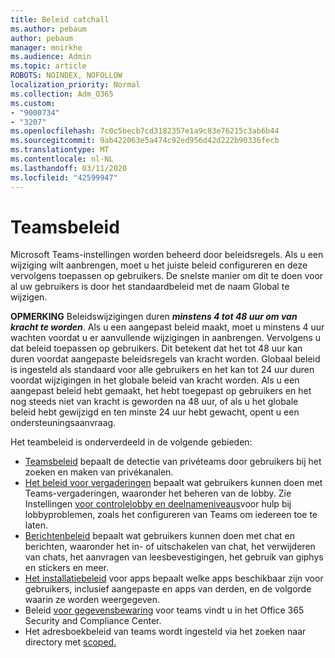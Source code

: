 ```yaml
---
title: Beleid catchall
ms.author: pebaum
author: pebaum
manager: mnirkhe
ms.audience: Admin
ms.topic: article
ROBOTS: NOINDEX, NOFOLLOW
localization_priority: Normal
ms.collection: Adm_O365
ms.custom:
- "9000734"
- "3207"
ms.openlocfilehash: 7c0c5becb7cd3182357e1a9c83e76215c3ab6b44
ms.sourcegitcommit: 9ab422063e5a474c92ed956d42d222b90336fecb
ms.translationtype: MT
ms.contentlocale: nl-NL
ms.lasthandoff: 03/11/2020
ms.locfileid: "42599947"
---
```

# <a name="teams-policies"></a>Teamsbeleid

Microsoft Teams-instellingen worden beheerd door beleidsregels. Als u een wijziging wilt aanbrengen, moet u het juiste beleid configureren en deze vervolgens toepassen op gebruikers. De snelste manier om dit te doen voor al uw gebruikers is door het standaardbeleid met de naam Global te wijzigen. 

**OPMERKING** Beleidswijzigingen duren ***minstens 4 tot 48 uur om van kracht te worden***. Als u een aangepast beleid maakt, moet u minstens 4 uur wachten voordat u er aanvullende wijzigingen in aanbrengen. Vervolgens u dat beleid toepassen op gebruikers. Dit betekent dat het tot 48 uur kan duren voordat aangepaste beleidsregels van kracht worden. Globaal beleid is ingesteld als standaard voor alle gebruikers en het kan tot 24 uur duren voordat wijzigingen in het globale beleid van kracht worden. Als u een aangepast beleid hebt gemaakt, het hebt toegepast op gebruikers en het nog steeds niet van kracht is geworden na 48 uur, of als u het globale beleid hebt gewijzigd en ten minste 24 uur hebt gewacht, opent u een ondersteuningsaanvraag.

Het teambeleid is onderverdeeld in de volgende gebieden:

- [Teamsbeleid](https://docs.microsoft.com/MicrosoftTeams/teams-policies) bepaalt de detectie van privéteams door gebruikers bij het zoeken en maken van privékanalen.  
- [Het beleid voor vergaderingen](https://docs.microsoft.com/microsoftteams/meeting-policies-in-teams) bepaalt wat gebruikers kunnen doen met Teams-vergaderingen, waaronder het beheren van de lobby. Zie Instellingen [voor controlelobby en deelnameniveaus](https://docs.microsoft.com/alchemyinsights/bypass-lobby)voor hulp bij lobbyproblemen, zoals het configureren van Teams om iedereen toe te laten.
- [Berichtenbeleid](https://docs.microsoft.com/microsoftteams/messaging-policies-in-teams) bepaalt wat gebruikers kunnen doen met chat en berichten, waaronder het in- of uitschakelen van chat, het verwijderen van chats, het aanvragen van leesbevestigingen, het gebruik van giphys en stickers en meer.
- [Het installatiebeleid](https://docs.microsoft.com/MicrosoftTeams/teams-app-setup-policies) voor apps bepaalt welke apps beschikbaar zijn voor gebruikers, inclusief aangepaste en apps van derden, en de volgorde waarin ze worden weergegeven.  
- Beleid [voor gegevensbewaring](https://docs.microsoft.com/microsoftteams/retention-policies) voor teams vindt u in het Office 365 Security and Compliance Center.
- Het adresboekbeleid van teams wordt ingesteld via het zoeken naar directory met [scoped.](https://docs.microsoft.com/MicrosoftTeams/teams-scoped-directory-search)